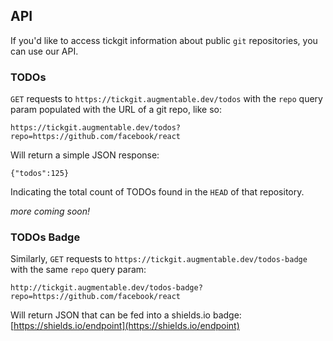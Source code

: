 ## API

If you'd like to access tickgit information about public `git` repositories, you can use our API.

### TODOs

`GET` requests to `https://tickgit.augmentable.dev/todos` with the `repo` query param populated with the URL of a git repo, like so:

```
https://tickgit.augmentable.dev/todos?repo=https://github.com/facebook/react
```
Will return a simple JSON response:

```
{"todos":125}
```

Indicating the total count of TODOs found in the `HEAD` of that repository.

_more coming soon!_

### TODOs Badge

Similarly, `GET` requests to `https://tickgit.augmentable.dev/todos-badge` with the same `repo` query param:

```
http://tickgit.augmentable.dev/todos-badge?repo=https://github.com/facebook/react
```

Will return JSON that can be fed into a shields.io badge: [https://shields.io/endpoint](https://shields.io/endpoint)
